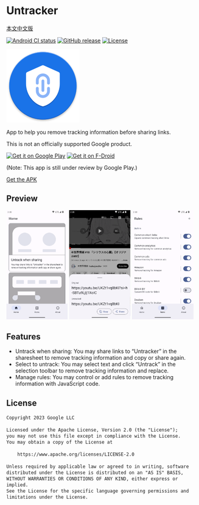 # Untracker

[本文中文版](README_zh-CN.md)

[![Android CI status](https://github.com/zhanghai/Untracker/workflows/Android%20CI/badge.svg)](https://github.com/zhanghai/Untracker/actions) [![GitHub release](https://img.shields.io/github/v/release/zhanghai/Untracker)](https://github.com/zhanghai/Untracker/releases) [![License](https://img.shields.io/github/license/zhanghai/Untracker?color=blue)](LICENSE)

![Untracker](app/src/main/res/mipmap-xxxhdpi/launcher_icon.png)

App to help you remove tracking information before sharing links.

This is not an officially supported Google product.

[<img alt="Get it on Google Play" src="https://play.google.com/intl/en_us/badges/static/images/badges/en_badge_web_generic.png" width="240">](https://play.google.com/store/apps/details?id=me.zhanghai.android.untracker) [<img alt="Get it on F-Droid" src="https://fdroid.gitlab.io/artwork/badge/get-it-on.png" width="240">](https://f-droid.org/packages/me.zhanghai.android.untracker)

(Note: This app is still under review by Google Play.)

[Get the APK](https://github.com/zhanghai/Untracker/releases/latest/download/app-release-universal.apk)

## Preview

<p><img src="fastlane/metadata/android/en-US/images/phoneScreenshots/1.png" width="32%" /> <img src="fastlane/metadata/android/en-US/images/phoneScreenshots/2.png" width="32%" /> <img src="fastlane/metadata/android/en-US/images/phoneScreenshots/3.png" width="32%" /></p>

## Features

- Untrack when sharing: You may share links to “Untracker” in the sharesheet to remove tracking information and copy or share again.
- Select to untrack: You may select text and click “Untrack” in the selection toolbar to remove tracking information and replace.
- Manage rules: You may control or add rules to remove tracking information with JavaScript code.

## License

    Copyright 2023 Google LLC

    Licensed under the Apache License, Version 2.0 (the "License");
    you may not use this file except in compliance with the License.
    You may obtain a copy of the License at

        https://www.apache.org/licenses/LICENSE-2.0

    Unless required by applicable law or agreed to in writing, software
    distributed under the License is distributed on an "AS IS" BASIS,
    WITHOUT WARRANTIES OR CONDITIONS OF ANY KIND, either express or implied.
    See the License for the specific language governing permissions and
    limitations under the License.
